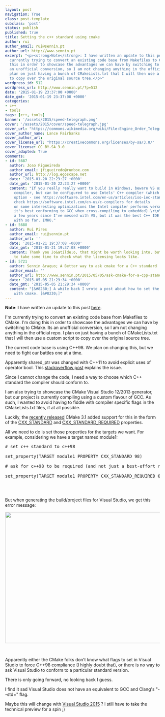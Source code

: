 ```yaml
---
layout: post
navigation: True
class: post-template
subclass: 'post'
status: publish
published: true
title: Setting the c++ standard using cmake
author: rui
author_email: rui@sennin.pt
author_url: http://www.sennin.pt
excerpt: "<p><strong>Note</strong>: I have written an update to this post <a href=\"http://www.sennin.pt/2015/05/05/ask-cmake-for-a-cpp-standard/\">here</a>.</p><p>I'm
  currently trying to convert an existing code base from Makefiles to CMake. I'm doing
  this in order to showcase the advantages we can have by switching to CMake. Its
  an unofficial conversion, so I am not changing anything in the official repo. I
  plan on just having a bunch of CMakeLists.txt that I will then use a custom script
  to copy over the original source tree.</p>"
wordpress_id: 512
wordpress_url: http://www.sennin.pt/?p=512
date: '2015-01-19 23:37:00 +0000'
date_gmt: '2015-01-19 23:37:00 +0000'
categories:
- c++
- tools
tags: [c++, tools]
banner: '/assets/2015/speed-telegraph.png'
cover: '/assets/2015/cover/speed-telegraph.jpg'
cover_url: "https://commons.wikimedia.org/wiki/File:Engine_Order_Telegraph.jpg"
cover_author_name: Lance Fairbanks
cover_author_url:
cover_license_url: "https://creativecommons.org/licenses/by-sa/3.0/"
cover_license: CC BY-SA 3.0
cover_adapted: True
comments:
- id: 5687
  author: Joao Figueiredo
  author_email: jfigueiredo@runbox.com
  author_url: http://log.egoscape.net
  date: '2015-01-20 22:23:27 +0000'
  date_gmt: '2015-01-20 22:23:27 +0000'
  content: "If you really really want to build in Windows, beware VS uses the VC++
    compiler, but can be configured to use Intels' C++ compiler (which has the -std
    option - see https://software.intel.com/en-us/articles/iso-iec-standards-language-conformance-for-intel-c-compiler).\r\n\r\nAlso
    check https://software.intel.com/en-us/c-compilers for details
    on some interesting optimizations the Intel compiler performs versus GCC (though
    it's best conforming to GCC when cross-compiling to embedded).\r\n\r\nIt's been
    a few years since I've messed with VS, but it was the best C++ IDE I've worked
    with so far, IMHO."
- id: 5688
  author: Rui Pires
  author_email: rui@sennin.pt
  author_url: ''
  date: '2015-01-21 19:37:08 +0000'
  date_gmt: '2015-01-21 19:37:08 +0000'
  content: Thank you Jo&atilde;o, that might be worth looking into, but I'll have
    to take some time to check what the licensing looks like.
- id: 5721
  author: Sennin &raquo; A Better way to ask cmake for a C++ standard
  author_email: ''
  author_url: http://www.sennin.pt/2015/05/05/ask-cmake-for-a-cpp-standard/
  date: '2015-05-05 21:29:34 +0000'
  date_gmt: '2015-05-05 21:29:34 +0000'
  content: "[&#8230;] A while back I wrote a post about how to set the c++ standard
    with cmake. [&#8230;]"
---
```

<p><strong>Note</strong>: I have written an update to this post <a href="{{ site.baseurl }}/2015/05/05/ask-cmake-for-a-cpp-standard">here</a>.</p>
<p>I'm currently trying to convert an existing code base from Makefiles to CMake. I'm doing this in order to showcase the advantages we can have by switching to CMake. Its an unofficial conversion, so I am not changing anything in the official repo. I plan on just having a bunch of CMakeLists.txt that I will then use a custom script to copy over the original source tree.</p>
<p><a id="more"></a><a id="more-512"></a>The current code base is using C++98. We plan on changing this, but we need to fight our battles one at a time.</p>
<p>Apparently shared_ptr was changed with C++11 to avoid explicit uses of operator bool. This <a href="http://stackoverflow.com/questions/7580009/gcc-error-cannot-convert-const-shared-ptr-to-bool-in-return">stackoverflow post</a> explains the issue.</p>
<p>Since I cannot change the code, I need a way to choose which C++ standard the compiler should&nbsp;conform to.</p>
<p>I am also trying to showcase the CMake Visual Studio 12/2013 generator, but our project is currently compiling using a custom flavour of GCC. As such, I wanted to avoid having to fiddle with compiler specific flags in the CMakeLists.txt files, if at all possible.</p>
<p>Luckily, the <a href="http://www.kitware.com/blog/home/post/812">recently released</a> CMake 3.1 added support for this in the form of the&nbsp;<a href="http://www.cmake.org/cmake/help/v3.1/prop_tgt/CXX_STANDARD.html#cxx-standard">CXX_STANDARD</a> and <a href="http://www.cmake.org/cmake/help/v3.1/prop_tgt/CXX_STANDARD_REQUIRED.html#cxx-standard-required">CXX_STANDARD_REQUIRED</a> properties.</p>
<p>All we need to do is set those properties for the targets we want. For example, considering we have a target named module1:</p>
<pre># set c++ standard to c++98<br />
set_property(TARGET module1 PROPERTY CXX_STANDARD 98)<br />
# ask for c++98 to be required (and not just a best-effort request)<br />
set_property(TARGET module1 PROPERTY CXX_STANDARD_REQUIRED ON)<br />
</pre><br />
<p>But when generating the build/project files for Visual Studio, we get this error message:</p>
<p><img src="{{ site.baseurl }}/assets/2015/cmake_gui_1.png" width="600" height="426" /></p>
<p>&nbsp;</p>
<p>Apparently either the CMake folks don't know what flags to set in Visual Studio to force C++98 compliance (I highly doubt that), or there is no way to ask Visual Studio to conform to a particular standard version.</p>
<p>There is only going forward, no looking back I guess.</p>
<p>I find it sad Visual Studio does not have an equivalent to GCC and Clang's "--std=" flag.</p>
<p>Maybe this will change with <a href="http://www.visualstudio.com/pt-pt/news/vs2015-preview-vs">Visual Studio 2015</a> ? I still have to take the technical preview for a spin ;)</p>
